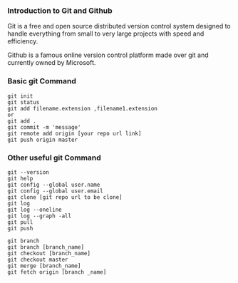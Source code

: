 ### Introduction to Git and Github
Git is a free and open source distributed version control system designed to handle everything from small to very large projects with speed and efficiency.

Github is a famous online version control platform made over git and currently owned by Microsoft.


### Basic git Command
```
git init
git status
git add filename.extension ,filename1.extension
or
git add .
git commit -m 'message'
git remote add origin [your repo url link]
git push origin master
```


### Other useful git Command
```
git --version
git help
git config --global user.name
git config --global user.email
git clone [git repo url to be clone]
git log
git log --oneline
git log --graph -all
git pull
git push

git branch
git branch [branch_name]
git checkout [branch_name]
git checkout master
git merge [branch_name]
git fetch origin [branch _name]


```


